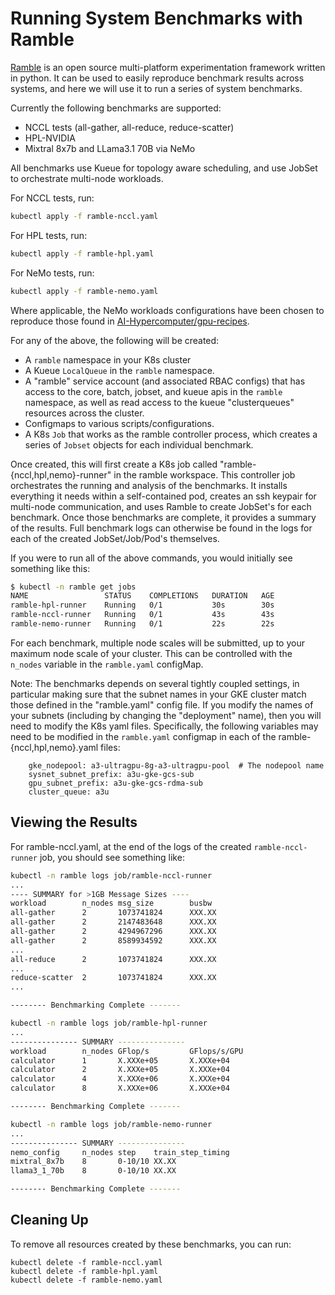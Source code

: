 Running System Benchmarks with Ramble
=====================================

[Ramble](https://github.com/GoogleCloudPlatform/ramble) is an open source
multi-platform experimentation framework written in python. It can be used
to easily reproduce benchmark results across systems, and here
we will use it to run a series of system benchmarks.

Currently the following benchmarks are supported:

* NCCL tests (all-gather, all-reduce, reduce-scatter)
* HPL-NVIDIA
* Mixtral 8x7b and LLama3.1 70B via NeMo

All benchmarks use Kueue for topology aware scheduling, and use JobSet
to orchestrate multi-node workloads.

For NCCL tests, run:

   ```bash
   kubectl apply -f ramble-nccl.yaml
   ```

For HPL tests, run:

   ```bash
   kubectl apply -f ramble-hpl.yaml
   ```

For NeMo tests, run:

   ```bash
   kubectl apply -f ramble-nemo.yaml
   ```

Where applicable, the NeMo workloads configurations have been chosen to
reproduce those found in
[AI-Hypercomputer/gpu-recipes](https://github.com/AI-Hypercomputer/gpu-recipes).

For any of the above, the following will be created:

* A `ramble` namespace in your K8s cluster
* A Kueue `LocalQueue` in the `ramble` namespace.
* A "ramble" service account (and associated RBAC configs) that has access to
  the core, batch, jobset, and kueue apis in the `ramble` namespace, as well as
  read access to the kueue "clusterqueues" resources across the cluster.
* Configmaps to various scripts/configurations.
* A K8s `Job` that works as the ramble controller process, which creates a
  series of `Jobset` objects for each individual benchmark.

Once created, this will first create a K8s job called
"ramble-{nccl,hpl,nemo}-runner" in the ramble workspace. This controller job
orchestrates the running and analysis of the benchmarks. It installs everything
it needs within a self-contained pod, creates an ssh keypair for multi-node
communication, and uses Ramble to create JobSet's for each benchmark. Once those
benchmarks are complete, it provides a summary of the results. Full benchmark
logs can otherwise be found in the logs for each of the created JobSet/Job/Pod's
themselves.

If you were to run all of the above commands, you would initially see something
like this:

   ```bash
   $ kubectl -n ramble get jobs
   NAME                 STATUS    COMPLETIONS   DURATION   AGE
   ramble-hpl-runner    Running   0/1           30s        30s
   ramble-nccl-runner   Running   0/1           43s        43s
   ramble-nemo-runner   Running   0/1           22s        22s
   ```

For each benchmark, multiple node scales will be submitted, up to your maximum
node scale of your cluster.  This can be controlled with the `n_nodes` variable
in the `ramble.yaml` configMap.

Note: The benchmarks depends on several tightly coupled settings, in particular
making sure that the subnet names in your GKE cluster match those defined in
the "ramble.yaml" config file. If you modify the names of your subnets
(including by changing the "deployment" name), then you will need to modify
the K8s yaml files. Specifically, the following variables may need to be
modified in the `ramble.yaml` configmap in each of the
ramble-{nccl,hpl,nemo}.yaml files:

        gke_nodepool: a3-ultragpu-8g-a3-ultragpu-pool  # The nodepool name
        sysnet_subnet_prefix: a3u-gke-gcs-sub
        gpu_subnet_prefix: a3u-gke-gcs-rdma-sub
        cluster_queue: a3u

Viewing the Results
-------------------

For ramble-nccl.yaml, at the end of the logs of the created `ramble-nccl-runner`
job, you should see something like:

   ```bash
   kubectl -n ramble logs job/ramble-nccl-runner
   ...
   ---- SUMMARY for >1GB Message Sizes ----
   workload        n_nodes msg_size        busbw
   all-gather      2       1073741824      XXX.XX
   all-gather      2       2147483648      XXX.XX
   all-gather      2       4294967296      XXX.XX
   all-gather      2       8589934592      XXX.XX
   ...
   all-reduce      2       1073741824      XXX.XX
   ...
   reduce-scatter  2       1073741824      XXX.XX
   ...

   -------- Benchmarking Complete -------
   ```

   ```bash
   kubectl -n ramble logs job/ramble-hpl-runner
   ...
   --------------- SUMMARY ---------------
   workload        n_nodes GFlop/s         GFlops/s/GPU
   calculator      1       X.XXXe+05       X.XXXe+04
   calculator      2       X.XXXe+05       X.XXXe+04
   calculator      4       X.XXXe+06       X.XXXe+04
   calculator      8       X.XXXe+06       X.XXXe+04

   -------- Benchmarking Complete -------
   ```

   ```bash
   kubectl -n ramble logs job/ramble-nemo-runner
   ...
   --------------- SUMMARY ---------------
   nemo_config     n_nodes step    train_step_timing
   mixtral_8x7b    8       0-10/10 XX.XX
   llama3_1_70b    8       0-10/10 XX.XX

   -------- Benchmarking Complete -------
   ```

Cleaning Up
-----------

To remove all resources created by these benchmarks, you can run:

    kubectl delete -f ramble-nccl.yaml
    kubectl delete -f ramble-hpl.yaml
    kubectl delete -f ramble-nemo.yaml
